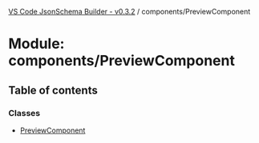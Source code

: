 [VS Code JsonSchema Builder - v0.3.2](../documentation.md) / components/PreviewComponent

# Module: components/PreviewComponent

## Table of contents

### Classes

- [PreviewComponent](../classes/components_PreviewComponent.PreviewComponent.md)
